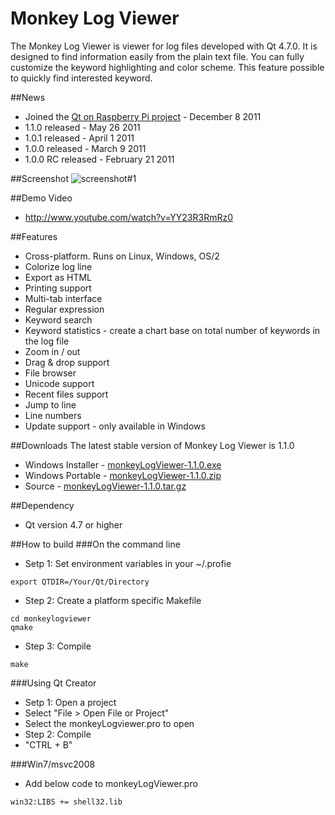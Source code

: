 Monkey Log Viewer
========

The Monkey Log Viewer is viewer for log files developed with Qt 4.7.0. It is designed to find information easily from the plain text file. You can fully customize the keyword highlighting and color scheme. This feature possible to quickly find interested keyword.

##News
 * Joined the <a href="http://qt-project.org/wiki/QtonPi-Accepted">Qt on Raspberry Pi project</a> - December 8 2011
 * 1.1.0 released - May 26 2011
 * 1.0.1 released - April 1 2011
 * 1.0.0 released - March 9 2011
 * 1.0.0 RC released - February 21 2011

##Screenshot
![screenshot#1](https://lh5.googleusercontent.com/-22li12ILdjE/UJT5hZ2P4bI/AAAAAAAAGe4/E5urhDr7dNo/s800/monkeylogviewer-20121103.png)

##Demo Video
 * http://www.youtube.com/watch?v=YY23R3RmRz0

##Features
 * Cross-platform. Runs on Linux, Windows, OS/2
 * Colorize log line
 * Export as HTML
 * Printing support
 * Multi-tab interface
 * Regular expression
 * Keyword search
 * Keyword statistics - create a chart base on total number of keywords in the log file
 * Zoom in / out
 * Drag & drop support
 * File browser
 * Unicode support
 * Recent files support
 * Jump to line
 * Line numbers
 * Update support - only available in Windows

##Downloads
 The latest stable version of Monkey Log Viewer is 1.1.0
 * Windows Installer - <a href="http://monkeylogviewer.googlecode.com/files/monkeyLogViewer-1.1.0.exe">monkeyLogViewer-1.1.0.exe</a> 
 * Windows Portable - <a href="http://monkeylogviewer.googlecode.com/files/monkeyLogViewer-1.1.0.zip">monkeyLogViewer-1.1.0.zip</a> 
 * Source - <a href="http://monkeylogviewer.googlecode.com/files/monkeyLogViewer-1.1.0.tar.gz">monkeyLogViewer-1.1.0.tar.gz</a>

##Dependency 
 * Qt version 4.7 or higher

##How to build
###On the command line
 * Setp 1: Set environment variables in your ~/.profie 

 ```
 export QTDIR=/Your/Qt/Directory
 ```
 * Step 2: Create a platform specific Makefile

 ```
 cd monkeylogviewer
 qmake
 ``` 
 * Step 3: Compile
 ```
 make 
 ```

###Using Qt Creator
 * Setp 1: Open a project
  * Select "File > Open File or Project"
  * Select the monkeyLogviewer.pro to open 
 * Step 2: Compile
  * "CTRL + B"

###Win7/msvc2008
 * Add below code to monkeyLogViewer.pro

 ```
 win32:LIBS += shell32.lib
 ```